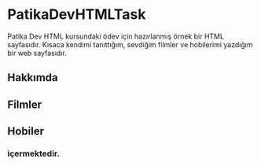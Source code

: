# PatikaDevHTMLTask
Patika Dev HTML kursundaki ödev için hazırlanmış örnek bir HTML sayfasıdır. Kısaca kendimi tanıttığım, sevdiğim filmler ve hobilerimi yazdığım bir web sayfasıdır.

## Hakkımda
## Filmler
## Hobiler
### içermektedir.
